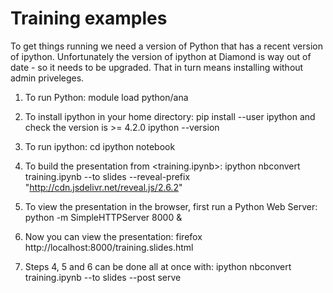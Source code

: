 Training examples
=================

To get things running we need a version of Python that has a recent version of ipython.  Unfortunately
the version of ipython at Diamond is way out of date - so it needs to be upgraded.  That in turn means
installing without admin priveleges.

1. To run Python:
	module load python/ana
	
2. To install ipython in your home directory:
	pip install --user ipython
   and check the version is >= 4.2.0
	ipython --version

3. To run ipython:
	cd <to-the-directory-of-the-notebook>
	ipython notebook

4. To build the presentation from <training.ipynb>:
	ipython nbconvert training.ipynb --to slides --reveal-prefix "http://cdn.jsdelivr.net/reveal.js/2.6.2"

5. To view the presentation in the browser, first run a Python Web Server:
	python -m SimpleHTTPServer 8000 &

6. Now you can view the presentation:
	firefox http://localhost:8000/training.slides.html
	
7. Steps 4, 5 and 6 can be done all at once with:
	ipython nbconvert training.ipynb --to slides --post serve
